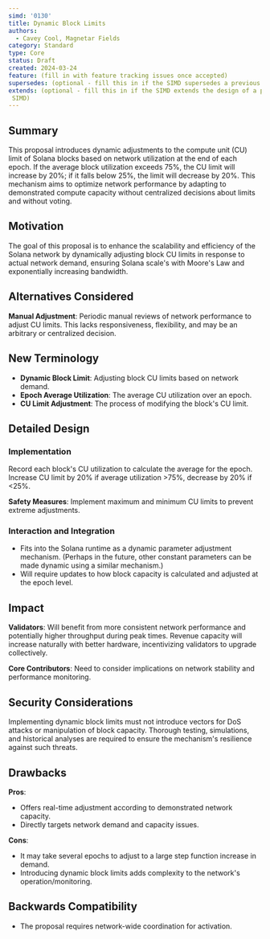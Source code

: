 ```yaml
---
simd: '0130'
title: Dynamic Block Limits
authors:
  - Cavey Cool, Magnetar Fields
category: Standard
type: Core
status: Draft
created: 2024-03-24
feature: (fill in with feature tracking issues once accepted)
supersedes: (optional - fill this in if the SIMD supersedes a previous SIMD)
extends: (optional - fill this in if the SIMD extends the design of a previous
 SIMD)
---
```


## Summary

This proposal introduces dynamic adjustments to the compute unit (CU) limit of
Solana blocks based on network utilization at the end of each epoch. If the
average block utilization exceeds 75%, the CU limit will increase by 20%;
if it falls below 25%, the limit will decrease by 20%. This mechanism aims to
optimize network performance by adapting to demonstrated compute capacity
without centralized decisions about limits and without voting.

## Motivation

The goal of this proposal is to enhance the scalability and efficiency of the
Solana network by dynamically adjusting block CU limits in response to actual
network demand, ensuring Solana scale's with Moore's Law and exponentially
increasing bandwidth.

## Alternatives Considered

**Manual Adjustment**: Periodic manual reviews of network performance to adjust
CU limits. This lacks responsiveness, flexibility, and may be an arbitrary or
centralized decision.

## New Terminology

- **Dynamic Block Limit**: Adjusting block CU limits based on network demand.
- **Epoch Average Utilization**: The average CU utilization over an epoch.
- **CU Limit Adjustment**: The process of modifying the block's CU limit.

## Detailed Design

### Implementation

Record each block's CU utilization to calculate the average for the epoch.
Increase CU limit by 20% if average utilization >75%, decrease by 20% if <25%.

**Safety Measures**: Implement maximum and minimum CU limits to prevent extreme adjustments.

### Interaction and Integration

- Fits into the Solana runtime as a dynamic parameter adjustment mechanism.
(Perhaps in the future, other constant parameters can be made dynamic using a
similar mechanism.)
- Will require updates to how block capacity is calculated and adjusted at the
epoch level.

## Impact

**Validators**: Will benefit from more consistent network performance and
potentially higher throughput during peak times. Revenue capacity will increase
naturally with better hardware, incentivizing validators to upgrade collectively.

**Core Contributors**: Need to consider implications on network stability and
performance monitoring.

## Security Considerations

Implementing dynamic block limits must not introduce vectors for DoS attacks or
manipulation of block capacity. Thorough testing, simulations, and historical
analyses are required to ensure the mechanism's resilience against such threats.

## Drawbacks

**Pros**:

- Offers real-time adjustment according to demonstrated network capacity.
- Directly targets network demand and capacity issues.

**Cons**:

- It may take several epochs to adjust to a large step function increase in demand.
- Introducing dynamic block limits adds complexity to the network's operation/monitoring.

## Backwards Compatibility

- The proposal requires network-wide coordination for activation.
